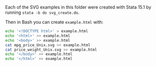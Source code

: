 Each of the SVG examples in this folder were created with Stata 15.1 by running `stata -b do svg_create.do`.

Then in Bash you can create `example.html` with:

```bash
echo '<!DOCTYPE html>' > example.html
echo '<html>' >> example.html
echo '<body>' >> example.html
cat mpg_price_Unix.svg >> example.html
cat price_weight_Unix.svg >> example.html
echo '</body>' >> example.html
echo '</html>' >> example.html
```
